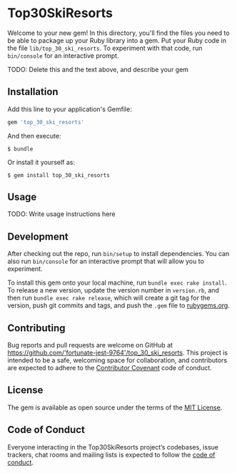 # Top30SkiResorts

Welcome to your new gem! In this directory, you'll find the files you need to be able to package up your Ruby library into a gem. Put your Ruby code in the file `lib/top_30_ski_resorts`. To experiment with that code, run `bin/console` for an interactive prompt.

TODO: Delete this and the text above, and describe your gem

## Installation

Add this line to your application's Gemfile:

```ruby
gem 'top_30_ski_resorts'
```

And then execute:

    $ bundle

Or install it yourself as:

    $ gem install top_30_ski_resorts

## Usage

TODO: Write usage instructions here

## Development

After checking out the repo, run `bin/setup` to install dependencies. You can also run `bin/console` for an interactive prompt that will allow you to experiment.

To install this gem onto your local machine, run `bundle exec rake install`. To release a new version, update the version number in `version.rb`, and then run `bundle exec rake release`, which will create a git tag for the version, push git commits and tags, and push the `.gem` file to [rubygems.org](https://rubygems.org).

## Contributing

Bug reports and pull requests are welcome on GitHub at https://github.com/'fortunate-jest-9764'/top_30_ski_resorts. This project is intended to be a safe, welcoming space for collaboration, and contributors are expected to adhere to the [Contributor Covenant](http://contributor-covenant.org) code of conduct.

## License

The gem is available as open source under the terms of the [MIT License](https://opensource.org/licenses/MIT).

## Code of Conduct

Everyone interacting in the Top30SkiResorts project’s codebases, issue trackers, chat rooms and mailing lists is expected to follow the [code of conduct](https://github.com/'fortunate-jest-9764'/top_30_ski_resorts/blob/master/CODE_OF_CONDUCT.md).
